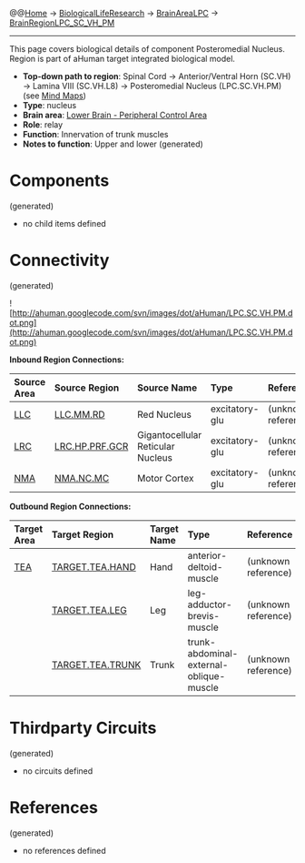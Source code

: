 @@[Home](Home.md) -> [BiologicalLifeResearch](BiologicalLifeResearch.md) -> [BrainAreaLPC](BrainAreaLPC.md) -> [BrainRegionLPC\_SC\_VH\_PM](BrainRegionLPC_SC_VH_PM.md)

---


This page covers biological details of component Posteromedial Nucleus.
Region is part of aHuman target integrated biological model.

  * **Top-down path to region**: Spinal Cord -> Anterior/Ventral Horn (SC.VH) -> Lamina VIII (SC.VH.L8) -> Posteromedial Nucleus (LPC.SC.VH.PM) (see [Mind Maps](OverallMindMaps.md))
  * **Type**: nucleus
  * **Brain area**: [Lower Brain - Peripheral Control Area](BrainAreaLPC.md)
  * **Role**: relay
  * **Function**: Innervation of trunk muscles
  * **Notes to function**: Upper and lower
(generated)
# Components #
(generated)


  * no child items defined

# Connectivity #
(generated)


![http://ahuman.googlecode.com/svn/images/dot/aHuman/LPC.SC.VH.PM.dot.png](http://ahuman.googlecode.com/svn/images/dot/aHuman/LPC.SC.VH.PM.dot.png)

**Inbound Region Connections:**

| **Source Area** | **Source Region** | **Source Name** | **Type** | **Reference** |
|:----------------|:------------------|:----------------|:---------|:--------------|
| [LLC](BrainAreaLLC.md) | [LLC.MM.RD](BrainRegionLLC_MM_RD.md) | Red Nucleus     | excitatory-glu | (unknown reference) |
| [LRC](BrainAreaLRC.md) | [LRC.HP.PRF.GCR](BrainRegionLRC_HP_PRF_GCR.md) | Gigantocellular Reticular Nucleus | excitatory-glu | (unknown reference) |
| [NMA](BrainAreaNMA.md) | [NMA.NC.MC](BrainRegionNMA_NC_MC.md) | Motor Cortex    | excitatory-glu | (unknown reference) |

**Outbound Region Connections:**

| **Target Area** | **Target Region** | **Target Name** | **Type** | **Reference** |
|:----------------|:------------------|:----------------|:---------|:--------------|
| [TEA](BrainAreaTEA.md) | [TARGET.TEA.HAND](BrainRegionTARGET_TEA_HAND.md) | Hand            | anterior-deltoid-muscle | (unknown reference) |
|                 | [TARGET.TEA.LEG](BrainRegionTARGET_TEA_LEG.md) | Leg             | leg-adductor-brevis-muscle | (unknown reference) |
|                 | [TARGET.TEA.TRUNK](BrainRegionTARGET_TEA_TRUNK.md) | Trunk           | trunk-abdominal-external-oblique-muscle | (unknown reference) |

# Thirdparty Circuits #
(generated)

  * no circuits defined

# References #
(generated)

  * no references defined
